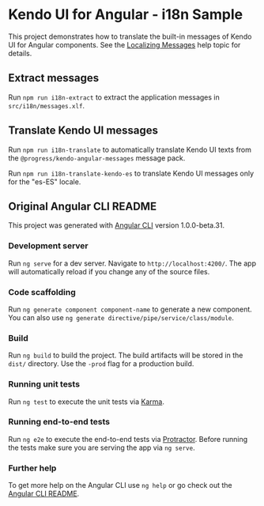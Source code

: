 # Kendo UI for Angular - i18n Sample

This project demonstrates how to translate the built-in messages of Kendo UI for Angular components.
See the [Localizing Messages]() help topic for details.

## Extract messages

Run `npm run i18n-extract` to extract the application messages in `src/i18n/messages.xlf`.

## Translate Kendo UI messages

Run `npm run i18n-translate` to automatically translate Kendo UI texts from the `@progress/kendo-angular-messages` message pack.

Run `npm run i18n-translate-kendo-es` to translate Kendo UI messages only for the "es-ES" locale.

## Original Angular CLI README
This project was generated with [Angular CLI](https://github.com/angular/angular-cli) version 1.0.0-beta.31.

### Development server
Run `ng serve` for a dev server. Navigate to `http://localhost:4200/`. The app will automatically reload if you change any of the source files.

### Code scaffolding

Run `ng generate component component-name` to generate a new component. You can also use `ng generate directive/pipe/service/class/module`.

### Build

Run `ng build` to build the project. The build artifacts will be stored in the `dist/` directory. Use the `-prod` flag for a production build.

### Running unit tests

Run `ng test` to execute the unit tests via [Karma](https://karma-runner.github.io).

### Running end-to-end tests

Run `ng e2e` to execute the end-to-end tests via [Protractor](http://www.protractortest.org/).
Before running the tests make sure you are serving the app via `ng serve`.

### Further help

To get more help on the Angular CLI use `ng help` or go check out the [Angular CLI README](https://github.com/angular/angular-cli/blob/master/README.md).
